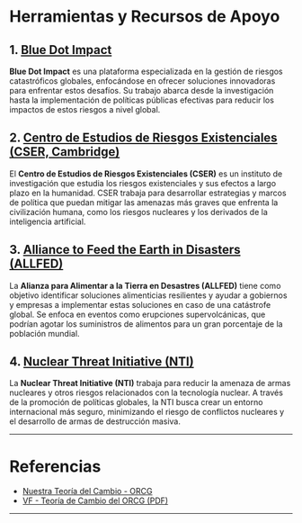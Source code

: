 # Herramientas y Recursos de Apoyo

## 1. [Blue Dot Impact](https://bluedot.org/)
**Blue Dot Impact** es una plataforma especializada en la gestión de riesgos catastróficos globales, enfocándose en ofrecer soluciones innovadoras para enfrentar estos desafíos. Su trabajo abarca desde la investigación hasta la implementación de políticas públicas efectivas para reducir los impactos de estos riesgos a nivel global.

## 2. [Centro de Estudios de Riesgos Existenciales (CSER, Cambridge)](https://www.cser.ac.uk/)
El **Centro de Estudios de Riesgos Existenciales (CSER)** es un instituto de investigación que estudia los riesgos existenciales y sus efectos a largo plazo en la humanidad. CSER trabaja para desarrollar estrategias y marcos de política que puedan mitigar las amenazas más graves que enfrenta la civilización humana, como los riesgos nucleares y los derivados de la inteligencia artificial.

## 3. [Alliance to Feed the Earth in Disasters (ALLFED)](https://allfed.info/)
La **Alianza para Alimentar a la Tierra en Desastres (ALLFED)** tiene como objetivo identificar soluciones alimenticias resilientes y ayudar a gobiernos y empresas a implementar estas soluciones en caso de una catástrofe global. Se enfoca en eventos como erupciones supervolcánicas, que podrían agotar los suministros de alimentos para un gran porcentaje de la población mundial.

## 4. [Nuclear Threat Initiative (NTI)](https://www.nti.org/)
La **Nuclear Threat Initiative (NTI)** trabaja para reducir la amenaza de armas nucleares y otros riesgos relacionados con la tecnología nuclear. A través de la promoción de políticas globales, la NTI busca crear un entorno internacional más seguro, minimizando el riesgo de conflictos nucleares y el desarrollo de armas de destrucción masiva.

---

# Referencias

- [Nuestra Teoría del Cambio - ORCG](https://www.orcg.info/nuestra-teoria-del-cambio)
- [VF - Teoría de Cambio del ORCG (PDF)](https://static1.squarespace.com/static/60c0fe48b1480d2dddf3bff9/t/65d660f970b8a7283e6f3606/1708548346523/VF_+Teor%C3%ADa+de+cambio+ORCG.pdf)

---

